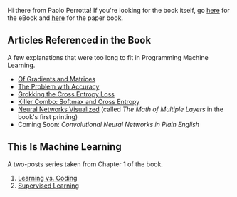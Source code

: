 Hi there from Paolo Perrotta! If you're looking for the book itself, go [here](https://pragprog.com/book/pplearn/programming-machine-learning)  for the eBook and [here](https://www.amazon.com/gp/product/1680506609/ref=as_li_qf_asin_il_tl?ie=UTF8&tag=ductyp-20&creative=9325&linkCode=as2&creativeASIN=1680506609&linkId=21357a11b4a7bc9be95476540d1d3a09) for the paper book.

## Articles Referenced in the Book

A few explanations that were too long to fit in Programming Machine Learning.

* [Of Gradients and Matrices](https://medium.com/@nusco/of-gradients-and-matrices-1b19de65e5cd)
* [The Problem with Accuracy](https://medium.com/@nusco/the-problem-with-accuracy-3670891b908e)
* [Grokking the Cross Entropy Loss](https://medium.com/@nusco/grokking-the-cross-entropy-loss-cda6eb9ec307)
* [Killer Combo: Softmax and Cross Entropy](https://medium.com/@nusco/killer-combo-softmax-and-cross-entropy-5907442f60ba)
* [Neural Networks Visualized](https://nusco.medium.com/neural-networks-visualized-6cc657f9d7c5) (called _The Math of Multiple Layers_ in the book's first printing)
* Coming Soon: _Convolutional Neural Networks in Plain English_

## This Is Machine Learning

A two-posts series taken from Chapter 1 of the book.

1. [Learning vs. Coding](https://medium.com/@nusco/this-is-machine-learning-part-1-learning-vs-coding-789343df1e30)
2. [Supervised Learning](https://medium.com/@nusco/this-is-machine-learning-part-2-supervised-learning-94a0c6f5f33a)
